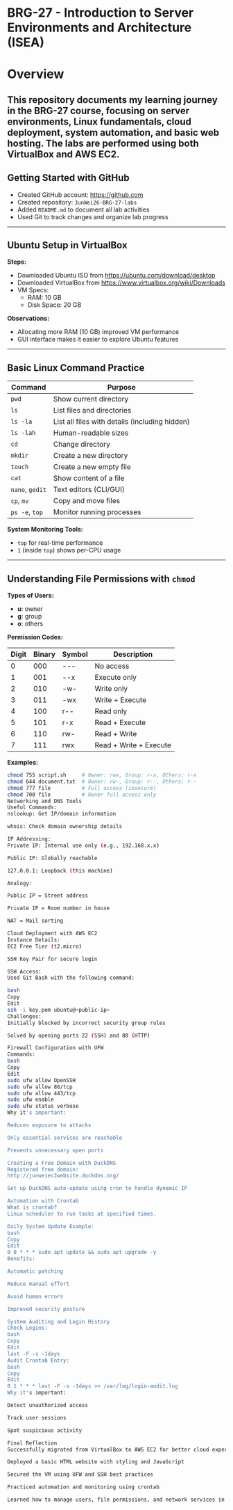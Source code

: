 # BRG-27 - Introduction to Server Environments and Architecture (ISEA)

# Overview

This repository documents my learning journey in the BRG-27 course, focusing on server environments, Linux fundamentals, cloud deployment, system automation, and basic web hosting. The labs are performed using both VirtualBox and AWS EC2.
---

## Getting Started with GitHub

- Created GitHub account: https://github.com
- Created repository: `JunWei26-BRG-27-labs`
- Added `README.md` to document all lab activities
- Used Git to track changes and organize lab progress

---

## Ubuntu Setup in VirtualBox

**Steps:**
- Downloaded Ubuntu ISO from https://ubuntu.com/download/desktop
- Downloaded VirtualBox from https://www.virtualbox.org/wiki/Downloads
- VM Specs:
  - RAM: 10 GB
  - Disk Space: 20 GB

**Observations:**
- Allocating more RAM (10 GB) improved VM performance
- GUI interface makes it easier to explore Ubuntu features

---

## Basic Linux Command Practice

| Command        | Purpose                                 |
|----------------|------------------------------------------|
| `pwd`          | Show current directory                   |
| `ls`           | List files and directories               |
| `ls -la`       | List all files with details (including hidden) |
| `ls -lah`      | Human-readable sizes                     |
| `cd`           | Change directory                         |
| `mkdir`        | Create a new directory                   |
| `touch`        | Create a new empty file                  |
| `cat`          | Show content of a file                   |
| `nano`, `gedit`| Text editors (CLI/GUI)                   |
| `cp`, `mv`     | Copy and move files                      |
| `ps -e`, `top` | Monitor running processes                |

**System Monitoring Tools:**
- `top` for real-time performance
- `1` (inside `top`) shows per-CPU usage

---

## Understanding File Permissions with `chmod`

**Types of Users:**
- **u**: owner
- **g**: group
- **o**: others

**Permission Codes:**

| Digit | Binary | Symbol | Description           |
|-------|--------|--------|------------------------|
| 0     | 000    | ---    | No access              |
| 1     | 001    | --x    | Execute only           |
| 2     | 010    | -w-    | Write only             |
| 3     | 011    | -wx    | Write + Execute        |
| 4     | 100    | r--    | Read only              |
| 5     | 101    | r-x    | Read + Execute         |
| 6     | 110    | rw-    | Read + Write           |
| 7     | 111    | rwx    | Read + Write + Execute |

**Examples:**

```bash
chmod 755 script.sh     # Owner: rwx, Group: r-x, Others: r-x
chmod 644 document.txt  # Owner: rw-, Group: r--, Others: r--
chmod 777 file          # Full access (insecure)
chmod 700 file          # Owner full access only
Networking and DNS Tools
Useful Commands:
nslookup: Get IP/domain information

whois: Check domain ownership details

IP Addressing:
Private IP: Internal use only (e.g., 192.168.x.x)

Public IP: Globally reachable

127.0.0.1: Loopback (this machine)

Analogy:

Public IP = Street address

Private IP = Room number in house

NAT = Mail sorting

Cloud Deployment with AWS EC2
Instance Details:
EC2 Free Tier (t2.micro)

SSH Key Pair for secure login

SSH Access:
Used Git Bash with the following command:

bash
Copy
Edit
ssh -i key.pem ubuntu@<public-ip>
Challenges:
Initially blocked by incorrect security group rules

Solved by opening ports 22 (SSH) and 80 (HTTP)

Firewall Configuration with UFW
Commands:
bash
Copy
Edit
sudo ufw allow OpenSSH
sudo ufw allow 80/tcp
sudo ufw allow 443/tcp
sudo ufw enable
sudo ufw status verbose
Why it's important:

Reduces exposure to attacks

Only essential services are reachable

Prevents unnecessary open ports

Creating a Free Domain with DuckDNS
Registered free domain:
http://junweiec2website.duckdns.org/

Set up DuckDNS auto-update using cron to handle dynamic IP

Automation with Crontab
What is crontab?
Linux scheduler to run tasks at specified times.

Daily System Update Example:
bash
Copy
Edit
0 0 * * * sudo apt update && sudo apt upgrade -y
Benefits:

Automatic patching

Reduce manual effort

Avoid human errors

Improved security posture

System Auditing and Login History
Check Logins:
bash
Copy
Edit
last -F -s -1days
Audit Crontab Entry:
bash
Copy
Edit
0 1 * * * last -F -s -1days >> /var/log/login-audit.log
Why it's important:

Detect unauthorized access

Track user sessions

Spot suspicious activity

Final Reflection
Successfully migrated from VirtualBox to AWS EC2 for better cloud experience

Deployed a basic HTML website with styling and JavaScript

Secured the VM using UFW and SSH best practices

Practiced automation and monitoring using crontab

Learned how to manage users, file permissions, and network services in Linux
